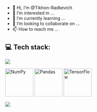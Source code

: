 - 👋 Hi, I’m @Tikhon-Radkevich
- 👀 I’m interested in ...
- 🌱 I’m currently learning ...
- 💞️ I’m looking to collaborate on ...
- 📫 How to reach me ...

## 💻 Tech stack:
<p>
  <a href="https://skillicons.dev">
    <img src="https://skillicons.dev/icons?i=python,r,cpp" />
  </a>
</p>

<p>
  <img src="https://cdn.jsdelivr.net/gh/devicons/devicon/icons/numpy/numpy-original-wordmark.svg" alt="NumPy" width="90"/>
  <img src="https://cdn.jsdelivr.net/gh/devicons/devicon/icons/pandas/pandas-original-wordmark.svg" alt="Pandas" width="90"/>
  <img src="https://cdn.jsdelivr.net/gh/devicons/devicon/icons/tensorflow/tensorflow-original-wordmark.svg" alt="TensorFlow" width="90"/>

</p>

<p>
  <a href="https://skillicons.dev">
    <img src="https://skillicons.dev/icons?i=python,r,cpp" />
  </a>
</p>




<!---
Tikhon-Radkevich/Tikhon-Radkevich is a ✨ special ✨ repository because its `README.md` (this file) appears on your GitHub profile.
You can click the Preview link to take a look at your changes.
--->
